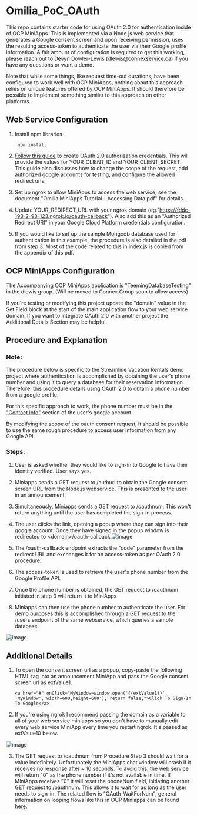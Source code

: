 # Omilia_PoC_OAuth
 
This repo contains starter code for using OAuth 2.0 for authentication inside of OCP MiniApps. This is implemented via a Node.js web service that generates a Google consent screen and upon receiving permission, uses the resulting access-token to authenticate the user via their Google profile information. A fair amount of configuration is required to get this working, please reach out to Devyn Dowler-Lewis (dlewis@connexservice.ca) if you have any questions or want a demo.

Note that while some things, like request time-out durations, have been configured to work well with OCP MiniApps, nothing about this approach relies on unique features offered by OCP MiniApps. It should therefore be possible to implement something similar to this approach on other platforms.

## Web Service Configuration

1. Install npm libraries

        npm install
        
2. [Follow this guide](https://developers.google.com/identity/protocols/oauth2/web-server#httprest_3) to create OAuth 2.0 authorization credentials. This will provide the values for YOUR_CLIENT_ID and YOUR_CLIENT_SECRET. This guide also discusses how to change the scope of the request, add authorized google accounts for testing, and configure the allowed redirect urls.

3. Set up ngrok to allow MiniApps to access the web service, see the document "Omilia MiniApps Tutorial - Accessing Data.pdf" for details. 

4. Update YOUR_REDIRECT_URL with your ngrok domain (eg."https://fddc-198-2-93-123.ngrok.io/oauth-callback"). Also add this as an "Authorized Redirect URI" in your Google Cloud Platform credentials configuration. 

5. If you would like to set up the sample Mongodb database used for authentication in this example, the procedure is also detailed in the pdf from step 3. Most of the code related to this in index.js is copied from the appendix of this pdf.

## OCP MiniApps Configuration

The Accompanying OCP MiniApps application is "TeemingDatabaseTesting" in the dlewis group. (Will be moved to Connex Group soon to allow access)

If you're testing or modifying this project update the "domain" value in the Set Field block at the start of the main application flow to your web service domain. If you want to integrate OAuth 2.0 with another project the Additional Details Section may be helpful.

## Procedure and Explanation

### Note:

The procedure below is specific to the Streamline Vacation Rentals demo project where authentication is accomplished by obtaining the user's phone number and using it to query a database for their reservation information. Therefore, this procedure details using OAuth 2.0 to obtain a phone number from a google profile. 

For this specific approach to work, the phone number must be in the ["Contact Info"](https://myaccount.google.com/profile) section of the user's google account.  

By modifying the scope of the oauth consent request, it should be possible to use the same rough procedure to access user information from any Google API.

### Steps:

1. User is asked whether they would like to sign-in to Google to have their identity verified. User says yes.

2. Miniapps sends a GET request to /authurl to obtain the Google consent screen URL from the Node.js webservice. This is presented to the user in an announcement.

3. Simultaneously, Miniapps sends a GET request to /oauthnum. This won't return anything until the user has completed the sign-in process.

4. The user clicks the link, opening a popup where they can sign into their google account. Once they have signed in the popup window is redirected to \<domain\>/oauth-callback
![image](https://user-images.githubusercontent.com/102549069/166066388-61c258b8-feb7-4506-a108-5cdc6f8f7d17.png)


5. The /oauth-callback endpoint extracts the "code" parameter from the redirect URL and exchanges it for an access-token as per OAuth 2.0 procedure.

6. The access-token is used to retrieve the user's phone number from the Google Profile API. 

7. Once the phone number is obtained, the GET request to /oauthnum initiated in step 3 will return it to MiniApps

8. Miniapps can then use the phone number to authenticate the user. For demo purposes this is accomplished through a GET request to the /users endpoint of the same webservice, which queries a sample database.

![image](https://user-images.githubusercontent.com/102549069/166066852-fc7fce2b-9215-4ff5-8c05-3aa5463d96e7.png)

## Additional Details

1. To open the consent screen url as a popup, copy-paste the following HTML tag into an announcement MiniApp and pass the Google consent screen url as extValue1.

    `<a href="#" onClick="MyWindow=window.open('{{extValue1}}', 'MyWindow','width=600,height=600'); return false;">Click To Sign-In To Google</a>`
    
2. If you're using ngrok I recommend passing the domain as a variable to all of your web service miniapps so you don't have to manually edit every web service MiniApp every time you restart ngrok. It's passed as extValue10 below.

![image](https://user-images.githubusercontent.com/102549069/166071262-12bb51ce-8168-438b-9bf8-10074c33045b.png)

3. The GET request to /oauthnum from Procedure Step 3 should wait for a value indefinitely. Unfortunately the MiniApps chat window will crash if it receives no response after ~ 10 seconds. To avoid this, the web service will return "0" as the phone number if it's not available in time. If MiniApps receives "0" it will reset the phoneNum field, initiating another GET request to /oauthnum. This allows it to wait for as long as the user needs to sign-in. The related flow is "OAuth_WaitForNum", general information on looping flows like this in OCP Miniapps can be found [here.](https://connextelecom.sharepoint.com/:w:/s/AdvancedServicesTeam770/ESjq6c7XQolFvbQA1aaP6Z0Bp5hJUrRGfomsqr3pFxyuTQ)

